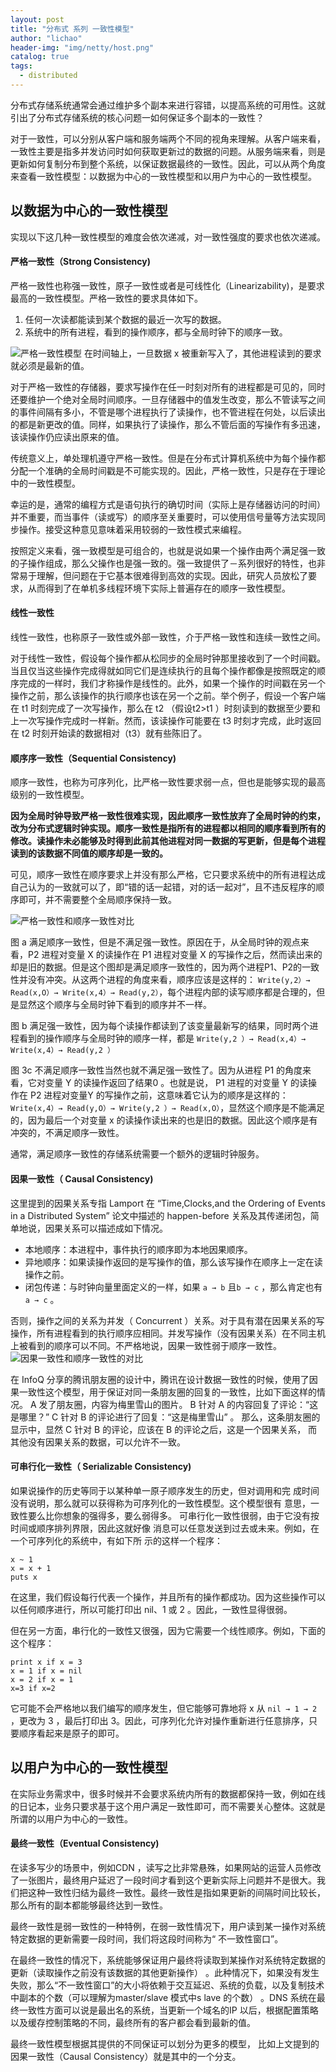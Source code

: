 ```yaml
---
layout: post
title: "分布式 系列 一致性模型"
author: "lichao"
header-img: "img/netty/host.png"
catalog: true
tags:
  - distributed
---
```


分布式存储系统通常会通过维护多个副本来进行容错，以提高系统的可用性。这就引出了分布式存储系统的核心问题一如何保证多个副本的一致性？

对于一致性，可以分别从客户端和服务端两个不同的视角来理解。从客户端来看，一致性主要是指多并发访问时如何获取更新过的数据的问题。从服务端来看，则是更新如何复制分布到整个系统，以保证数据最终的一致性。因此，可以从两个角度来查看一致性模型：以数据为中心的一致性模型和以用户为中心的一致性模型。

## 以数据为中心的一致性模型
实现以下这几种一致性模型的难度会依次递减，对一致性强度的要求也依次递减。
#### 严格一致性（Strong Consistency)
严格一致性也称强一致性，原子一致性或者是可线性化（Linearizability)，是要求最高的一致性模型。严格一致性的要求具体如下。
1. 任何一次读都能读到某个数据的最近一次写的数据。
2. 系统中的所有进程，看到的操作顺序，都与全局时钟下的顺序一致。

![严格一致性模型](/img/distributed/严格一致性模型.png)
在时间轴上，一旦数据 x 被重新写入了，其他进程读到的要求就必须是最新的值。

对于严格一致性的存储器，要求写操作在任一时刻对所有的进程都是可见的，同时还要维护一个绝对全局时间顺序。一旦存储器中的值发生改变，那么不管读写之间的事件间隔有多小，不管是哪个进程执行了读操作，也不管进程在何处，以后读出的都是新更改的值。同样，如果执行了读操作，那么不管后面的写操作有多迅速，该读操作仍应读出原来的值。

传统意义上，单处理机遵守严格一致性。但是在分布式计算机系统中为每个操作都分配一个准确的全局时间戳是不可能实现的。因此，严格一致性，只是存在于理论中的一致性模型。

幸运的是，通常的编程方式是语句执行的确切时间（实际上是存储器访问的时间）并不重要，而当事件（读或写）的顺序至关重要时，可以使用信号量等方法实现同步操作。接受这种意见意味着采用较弱的一致性模式来编程。

按照定义来看，强一致模型是可组合的，也就是说如果一个操作由两个满足强一致的子操作组成，那么父操作也是强一致的。强一致提供了－系列很好的特性，也非常易于理解，但问题在于它基本很难得到高效的实现。因此，研究人员放松了要求，从而得到了在单机多线程环境下实际上普遍存在的顺序一致性模型。

#### 线性一致性
线性一致性，也称原子一致性或外部一致性，介于严格一致性和连续一致性之间。

对于线性一致性，假设每个操作都从松同步的全局时钟那里接收到了一个时间戳。当且仅当这些操作完成得就如同它们是连续执行的且每个操作都像是按照既定的顺序完成的一样时，我们才称操作是线性的。此外，如果一个操作的时间戳在另一个操作之前，那么该操作的执行顺序也该在另一个之前。举个例子，假设一个客户端在 t1 时刻完成了一次写操作，那么在 t2 （假设t2>t1 ）时刻读到的数据至少要和上一次写操作完成时一样新。然而，该读操作可能要在 t3 时刻才完成，此时返回在 t2 时刻开始读的数据相对（t3）就有些陈旧了。

#### 顺序序一致性（Sequential Consistency)
顺序一致性，也称为可序列化，比严格一致性要求弱一点，但也是能够实现的最高级别的一致性模型。

**因为全局时钟导致严格一致性很难实现，因此顺序一致性放弃了全局时钟的约束，改为分布式逻辑时钟实现。顺序一致性是指所有的进程都以相同的顺序看到所有的修改。读操作未必能够及时得到此前其他进程对同一数据的写更新，但是每个进程读到的该数据不同值的顺序却是一致的。**

可见，顺序一致性在顺序要求上并没有那么严格，它只要求系统中的所有进程达成自己认为的一致就可以了，即“错的话一起错，对的话一起对”，且不违反程序的顺序即可，并不需要整个全局顺序保持一致。

![严格一致性和顺序一致性对比](/img/distributed/严格一致性和顺序一致性对比.png)

图 a 满足顺序一致性，但是不满足强一致性。原因在于，从全局时钟的观点来看，P2 进程对变量 X 的读操作在 P1 进程对变量 X 的写操作之后，然而读出来的却是旧的数据。但是这个图却是满足顺序一致性的，因为两个进程P1、P2的一致性并没有冲突。从这两个进程的角度来看，顺序应该是这样的： ```Write(y,2）→ Read(x,O）→ Write(x,4）→ Read(y,2）```，每个进程内部的读写顺序都是合理的，但是显然这个顺序与全局时钟下看到的顺序并不一样。

图 b 满足强一致性，因为每个读操作都读到了该变量最新写的结果，同时两个进程看到的操作顺序与全局时钟的顺序一样，都是 ```Write(y,2 ）→ Read(x,4）→ Write(x,4）→ Read(y,2 ）```

图 3c 不满足顺序一致性当然也就不满足强一致性了。因为从进程 P1 的角度来看，它对变量 Y 的读操作返回了结果0 。也就是说， P1 进程的对变量 Y 的读操作在 P2 进程对变量Y 的写操作之前，这意味着它认为的顺序是这样的： ```Write(x,4）→ Read(y,O）→ Write(y,2 ）→ Read(x,O）```，显然这个顺序是不能满足的，因为最后一个对变量 x 的读操作读出来的也是旧的数据。因此这个顺序是有冲突的，不满足顺序一致性。

通常，满足顺序一致性的存储系统需要一个额外的逻辑时钟服务。

#### 因果一致性（ Causal Consistency)

这里提到的因果关系专指 Lamport 在 “Time,Clocks,and the Ordering of Events in a Distributed System” 论文中描述的 happen-before 关系及其传递闭包，简单地说，因果关系可以描述成如下情况。
* 本地顺序：本进程中，事件执行的顺序即为本地因果顺序。
* 异地顺序：如果读操作返回的是写操作的值，那么该写操作在顺序上一定在读操作之前。
* 闭包传递：与时钟向量里面定义的一样，如果 ```a → b``` 且```b → c``` ，那么肯定也有```a → c``` 。

否则，操作之间的关系为并发（ Concurrent ）关系。对于具有潜在因果关系的写操作，所有进程看到的执行顺序应相同。并发写操作（没有因果关系）在不同主机上被看到的顺序可以不同。不严格地说，因果一致性弱于顺序一致性。
![因果一致性和顺序一致性的对比](/img/distributed/因果一致性和顺序一致性的对比.png)

在 InfoQ 分享的腾讯朋友圈的设计中，腾讯在设计数据一致性的时候，使用了因果一致性这个模型，用于保证对同一条朋友圈的回复的一致性，比如下面这样的情况。
A 发了朋友圈，内容为梅里雪山的图片。
B 针对 A 的内容回复了评论：“这是哪里？”
C 针对 B 的评论进行了回复：“这是梅里雪山” 。
那么，这条朋友圈的显示中，显然 C 针对 B 的评论，应该在 B 的评论之后，这是一个因果关系， 而其他没有因果关系的数据，可以允许不一致。

#### 可串行化一致性（ Serializable Consistency)
如果说操作的历史等同于以某种单一原子顺序发生的历史，但对调用和完
成时间没有说明，那么就可以获得称为可序列化的一致性模型。这个模型很有
意思，一致性要么比你想象的强得多，要么弱得多。
可串行化一致性很弱，由于它没有按时间或顺序排列界限，因此这就好像
消息可以任意发送到过去或未来。例如，在一个可序列化的系统中，有如下所
示的这样一个程序：
```
x ~ 1
x = x + 1
puts x
```
在这里，我们假设每行代表一个操作，并且所有的操作都成功。因为这些操作可以以任何顺序进行，所以可能打印出 nil、1 或 2 。因此，一致性显得很弱。

但在另一方面，串行化的一致性又很强，因为它需要一个线性顺序。例如，下面的这个程序：
```
print x if x = 3
x = 1 if x = nil
x = 2 if x = 1
x=3 if x=2
```
它可能不会严格地以我们编写的顺序发生，但它能够可靠地将 x 从 ```nil → 1 → 2``` ，更改为 3 ，最后打印出 3。因此，可序列化允许对操作重新进行任意排序，只要顺序看起来是原子的即可。

## 以用户为中心的一致性模型
在实际业务需求中，很多时候并不会要求系统内所有的数据都保持一致，例如在线的日记本，业务只要求基于这个用户满足一致性即可，而不需要关心整体。这就是所谓的以用户为中心的一致性。
#### 最终一致性（Eventual Consistency)
在读多写少的场景中，例如CDN ，读写之比非常悬殊，如果网站的运营人员修改了一张图片，最终用户延迟了一段时间才看到这个更新实际上问题并不是很大。我们把这种一致性归结为最终一致性。最终一致性是指如果更新的间隔时间比较长，那么所有的副本都能够最终达到一致性。

最终一致性是弱一致性的一种特例，在弱一致性情况下，用户读到某一操作对系统特定数据的更新需要一段时间，我们将这段时间称为“ 不一致性窗口”。

在最终一致性的情况下，系统能够保证用户最终将读取到某操作对系统特定数据的更新（读取操作之前没有该数据的其他更新操作） 。此种情况下，如果没有发生失败，那么“不一致性窗口”的大小将依赖于交互延迟、系统的负载，以及复制技术中副本的个数（可以理解为master/slave 模式中s lave 的个数） 。DNS 系统在最终一致性方面可以说是最出名的系统，当更新一个域名的IP 以后，根据配置策略以及缓存控制策略的不同，最终所有的客户都会看到最新的值。

最终一致性模型根据其提供的不同保证可以划分为更多的模型， 比如上文提到的因果一致性（Causal Consistency）就是其中的一个分支。